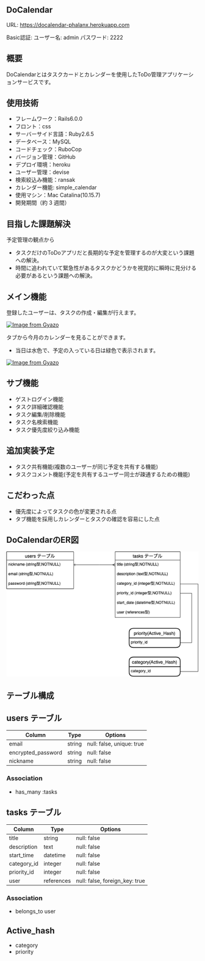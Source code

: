 ## DoCalendar
URL: https://docalendar-phalanx.herokuapp.com

Basic認証: ユーザー名: admin
          パスワード: 2222

## 概要
DoCalendarとはタスクカードとカレンダーを使用したToDo管理アプリケーションサービスです。

## 使用技術
- フレームワーク：Rails6.0.0
- フロント：css
- サーバーサイド言語：Ruby2.6.5
- データベース：MySQL
- コードチェック：RuboCop
- バージョン管理：GitHub
- デプロイ環境：heroku
- ユーザー管理：devise
- 検索絞込み機能：ransak
- カレンダー機能: simple_calendar
- 使用マシン：Mac Catalina(10.15.7)
- 開発期間（約 3 週間）

## 目指した課題解決

予定管理の観点から
- タスクだけのToDoアプリだと長期的な予定を管理するのが大変という課題への解決。
- 時間に追われていて緊急性があるタスクかどうかを視覚的に瞬時に見分ける必要があるという課題への解決。

## メイン機能

登録したユーザーは、タスクの作成・編集が行えます。

[![Image from Gyazo](https://i.gyazo.com/b139fb960cb87ab1fec355e7258e8bbb.gif)](https://gyazo.com/b139fb960cb87ab1fec355e7258e8bbb)


タブから今月のカレンダーを見ることができます。

- 当日は水色で、予定の入っている日は緑色で表示されます。

[![Image from Gyazo](https://i.gyazo.com/7518bde7627891c0c6a8945f22218b5d.gif)](https://gyazo.com/7518bde7627891c0c6a8945f22218b5d)

## サブ機能

- ゲストログイン機能
- タスク詳細確認機能
- タスク編集/削除機能
- タスク名検索機能
- タスク優先度絞り込み機能

## 追加実装予定

- タスク共有機能(複数のユーザーが同じ予定を共有する機能)
- タスクコメント機能(予定を共有するユーザー同士が疎通するための機能)

## こだわった点

- 優先度によってタスクの色が変更される点
- タブ機能を採用しカレンダーとタスクの確認を容易にした点

## DoCalendarのER図

![DoCalendarのER図](app/assets/images/er.png)

## テーブル構成

## users テーブル

| Column             | Type        | Options                        |
| ------------------ | ----------- | ------------------------------ |
| email              | string      | null: false, unique: true      |
| encrypted_password | string      | null: false                    |
| nickname           | string      | null: false                    |

### Association
- has_many :tasks

## tasks テーブル

Column      | Type       | Options                        |
| ----------- | ---------- | ------------------------------ |
| title       | string     | null: false                    |
| description | text       | null: false                    |
| start_time  | datetime   | null: false                    |
| category_id | integer    | null: false                    |
| priority_id | integer    | null: false                    |
| user        | references | null: false, foreign_key: true |

### Association
- belongs_to user

## Active_hash
- category
- priority